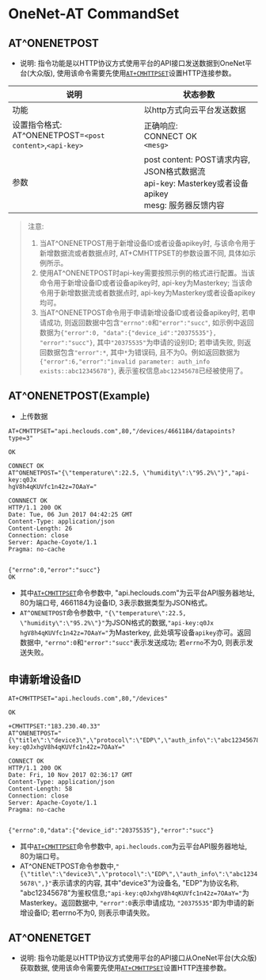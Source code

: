 # OneNet-AT CommandSet

## AT^ONENETPOST
- 说明: 指令功能是以HTTP协议方式使用平台的API接口发送数据到OneNet平台(大众版), 使用该命令需要先使用[`AT+CMHTTPSET`][1]设置HTTP连接参数。

| 说明 | 状态参数 |
| --- | --- |
| 功能 | 以http方式向云平台发送数据 |
| 设置指令格式: <br /> AT^ONENETPOST=`<post content>`,`<api-key>` | 正确响应: <br /> CONNECT OK <br /> `<mesg>` |
| 参数 | post content: POST请求内容, JSON格式数据流 <br /> api-key: Masterkey或者设备apikey <br /> mesg: 服务器反馈内容 |

> 注意: 
> 1. 当AT^ONENETPOST用于新增设备ID或者设备apikey时, 与该命令用于新增数据流或者数据点时, AT+CMHTTPSET的参数设置不同, 具体如示例所示。
> 2. 使用AT^ONENETPOST时api-key需要按照示例的格式进行配置。当该命令用于新增设备ID或者设备apikey时, api-key为Masterkey; 当该命令用于新增数据流或者数据点时, api-key为Masterkey或者设备apikey均可。
> 3. 当AT^ONENETPOST命令用于申请新增设备ID或者设备apikey时, 若申请成功, 则返回数据中包含`"errno":0`和`"error":"succ"`, 如示例中返回数据为`{"error":0, "data":{"device_id":"20375535"}, "error":"succ"}`, 其中`"20375535"`为申请的设别ID; 若申请失败, 则返回数据包含`"error":*`, 其中`*`为错误码, 且不为0。例如返回数据为`{"error":6,"error":"invalid parameter: auth_info exists::abc12345678"}`, 表示鉴权信息`abc12345678`已经被使用了。

## AT^ONENETPOST(Example)
- 上传数据
```
AT+CMHTTPSET="api.heclouds.com",80,"/devices/4661184/datapoints?type=3"

OK

CONNECT OK
AT^ONENETPOST="{\"temperature\":22.5, \"humidity\":\"95.2%\"}","api-key:q0Jx
hgV8h4qKUVfc1n42z=7OAaY="

CONNNECT OK
HTTP/1.1 200 OK
Date: Tue, 06 Jun 2017 04:42:25 GMT
Content-Type: application/json
Content-Length: 26
Connection: close
Server: Apache-Coyote/1.1
Pragma: no-cache


{"errno":0,"error":"succ"}
OK
```

- 其中[`AT+CMHTTPSET`][1]命令参数中, "api.heclouds.com"为云平台API服务器地址, 80为端口号, 4661184为设备ID, 3表示数据类型为JSON格式。
- `AT^ONENETPOST`命令参数中, `"{\"temperature\":22.5, \"humidity\":\"95.2%\"}"`为JSON格式的数据,`"api-key:q0Jx
hgV8h4qKUVfc1n42z=7OAaY="`为Masterkey, 此处填写设备`apikey`亦可。返回数据中, `"errno":0`和`"error":"succ"`表示发送成功; 若`errno`不为0, 则表示发送失败。

## 申请新增设备ID
```
AT+CMHTTPSET="api.heclouds.com",80,"/devices"

OK

+CMHTTPSET:"183.230.40.33"
AT^ONENETPOST="{\"title\":\"device3\",\"protocol\":\"EDP\",\"auth_info\":\"abc12345678\",}","api-key:q0JxhgV8h4qKUVfc1n42z=7OAaY="

CONNECT OK
HTTP/1.1 200 OK
Date: Fri, 10 Nov 2017 02:36:17 GMT
Content-Type: application/json
Content-Length: 58
Connection: close
Server: Apache-Coyote/1.1
Pragma: no-cache


{"errno":0,"data":{"device_id":"20375535"},"error":"succ"}
```

- 其中[`AT+CMHTTPSET`][1]命令参数中, `api.heclouds.com`为云平台API服务器地址, 80为端口号。
- AT^ONENETPOST命令参数中,`"{\"title\":\"device3\",\"protocol\":\"EDP\",\"auth_info\":\"abc12345678\",}"`表示请求的内容, 其中"device3"为设备名, "EDP"为协议名称, "abc12345678"为鉴权信息;`"api-key:q0JxhgV8h4qKUVfc1n42z=7OAaY="`为Masterkey。返回数据中, `"error":0`表示申请成功, `"20375535"`即为申请的新增设备ID; 若errno不为0, 则表示申请失败。

## AT^ONENETGET
- 说明: 指令功能是以HTTP协议方式使用平台的API接口从OneNet平台(大众版)获取数据, 使用该命令需要先使用[`AT+CMHTTPSET`][1]设置HTTP连接参数。


  [1]: https://github.com/JackDan9/DataBase/tree/master/M6312/AT#atcmhttpset